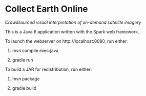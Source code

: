 # Collect Earth Online

*Crowdsourced visual interpretation of on-demand satellite imagery*

This is a Java 8 application written with the Spark web framework.

To launch the webserver on http://localhost:8080, run either:

  1. mvn compile exec:java

  2. gradle run

To build a JAR for redistribution, run either:

  1. mvn package

  2. gradle build
